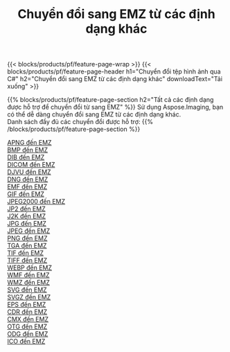﻿---
title: Chuyển đổi sang EMZ từ các định dạng khác 
weight: 3920
url: /vi/net/conversion/to/emz 
lang: vi
langdirlevel: 2
locales: zh-hans,ja,it,ru,de,es,fr,nl,id,lt,pl,pt,vi,tr,ko,zh-hant,ar,hi,th,sv,cs,uk,he
description: Sử dụng Aspose.Imaging, bạn có thể dễ dàng chuyển đổi sang EMZ từ các định dạng khác
---

{{< blocks/products/pf/feature-page-wrap >}}
{{< blocks/products/pf/feature-page-header h1="Chuyển đổi tệp hình ảnh qua C#" h2="Chuyển đổi sang EMZ từ các định dạng khác" downloadText="Tải xuống" >}}


{{% blocks/products/pf/feature-page-section  h2="Tất cả các định dạng được hỗ trợ để chuyển đổi từ sang EMZ" %}}
Sử dụng Aspose.Imaging, bạn có thể dễ dàng chuyển đổi sang EMZ từ các định dạng khác.
<br/>
Danh sách đầy đủ các chuyển đổi được hỗ trợ:
{{% /blocks/products/pf/feature-page-section %}}
<div class="container-fluid productfamilypage bg-gray">
    <div class="convertypes bg-gray agp-content section">
        <div class="container">
		<div class="row other-converters">
		    <div class='col-md-2 other-converter remove-lp remove-rp'><a href="/imaging/vi/net/conversion/apng-to-emz" >APNG đến EMZ</a></div>
<div class='col-md-2 other-converter remove-lp remove-rp'><a href="/imaging/vi/net/conversion/bmp-to-emz" >BMP đến EMZ</a></div>
<div class='col-md-2 other-converter remove-lp remove-rp'><a href="/imaging/vi/net/conversion/dib-to-emz" >DIB đến EMZ</a></div>
<div class='col-md-2 other-converter remove-lp remove-rp'><a href="/imaging/vi/net/conversion/dicom-to-emz" >DICOM đến EMZ</a></div>
<div class='col-md-2 other-converter remove-lp remove-rp'><a href="/imaging/vi/net/conversion/djvu-to-emz" >DJVU đến EMZ</a></div>
<div class='col-md-2 other-converter remove-lp remove-rp'><a href="/imaging/vi/net/conversion/dng-to-emz" >DNG đến EMZ</a></div>
<div class='col-md-2 other-converter remove-lp remove-rp'><a href="/imaging/vi/net/conversion/emf-to-emz" >EMF đến EMZ</a></div>
<div class='col-md-2 other-converter remove-lp remove-rp'><a href="/imaging/vi/net/conversion/gif-to-emz" >GIF đến EMZ</a></div>
<div class='col-md-2 other-converter remove-lp remove-rp'><a href="/imaging/vi/net/conversion/jpeg2000-to-emz" >JPEG2000 đến EMZ</a></div>
<div class='col-md-2 other-converter remove-lp remove-rp'><a href="/imaging/vi/net/conversion/jp2-to-emz" >JP2 đến EMZ</a></div>
<div class='col-md-2 other-converter remove-lp remove-rp'><a href="/imaging/vi/net/conversion/j2k-to-emz" >J2K đến EMZ</a></div>
<div class='col-md-2 other-converter remove-lp remove-rp'><a href="/imaging/vi/net/conversion/jpg-to-emz" >JPG đến EMZ</a></div>
<div class='col-md-2 other-converter remove-lp remove-rp'><a href="/imaging/vi/net/conversion/jpeg-to-emz" >JPEG đến EMZ</a></div>
<div class='col-md-2 other-converter remove-lp remove-rp'><a href="/imaging/vi/net/conversion/png-to-emz" >PNG đến EMZ</a></div>
<div class='col-md-2 other-converter remove-lp remove-rp'><a href="/imaging/vi/net/conversion/tga-to-emz" >TGA đến EMZ</a></div>
<div class='col-md-2 other-converter remove-lp remove-rp'><a href="/imaging/vi/net/conversion/tif-to-emz" >TIF đến EMZ</a></div>
<div class='col-md-2 other-converter remove-lp remove-rp'><a href="/imaging/vi/net/conversion/tiff-to-emz" >TIFF đến EMZ</a></div>
<div class='col-md-2 other-converter remove-lp remove-rp'><a href="/imaging/vi/net/conversion/webp-to-emz" >WEBP đến EMZ</a></div>
<div class='col-md-2 other-converter remove-lp remove-rp'><a href="/imaging/vi/net/conversion/wmf-to-emz" >WMF đến EMZ</a></div>
<div class='col-md-2 other-converter remove-lp remove-rp'><a href="/imaging/vi/net/conversion/wmz-to-emz" >WMZ đến EMZ</a></div>
<div class='col-md-2 other-converter remove-lp remove-rp'><a href="/imaging/vi/net/conversion/svg-to-emz" >SVG đến EMZ</a></div>
<div class='col-md-2 other-converter remove-lp remove-rp'><a href="/imaging/vi/net/conversion/svgz-to-emz" >SVGZ đến EMZ</a></div>
<div class='col-md-2 other-converter remove-lp remove-rp'><a href="/imaging/vi/net/conversion/eps-to-emz" >EPS đến EMZ</a></div>
<div class='col-md-2 other-converter remove-lp remove-rp'><a href="/imaging/vi/net/conversion/cdr-to-emz" >CDR đến EMZ</a></div>
<div class='col-md-2 other-converter remove-lp remove-rp'><a href="/imaging/vi/net/conversion/cmx-to-emz" >CMX đến EMZ</a></div>
<div class='col-md-2 other-converter remove-lp remove-rp'><a href="/imaging/vi/net/conversion/otg-to-emz" >OTG đến EMZ</a></div>
<div class='col-md-2 other-converter remove-lp remove-rp'><a href="/imaging/vi/net/conversion/odg-to-emz" >ODG đến EMZ</a></div>
<div class='col-md-2 other-converter remove-lp remove-rp'><a href="/imaging/vi/net/conversion/ico-to-emz" >ICO đến EMZ</a></div>
                </div>
        </div>
    </div>
</div>
<br/>

